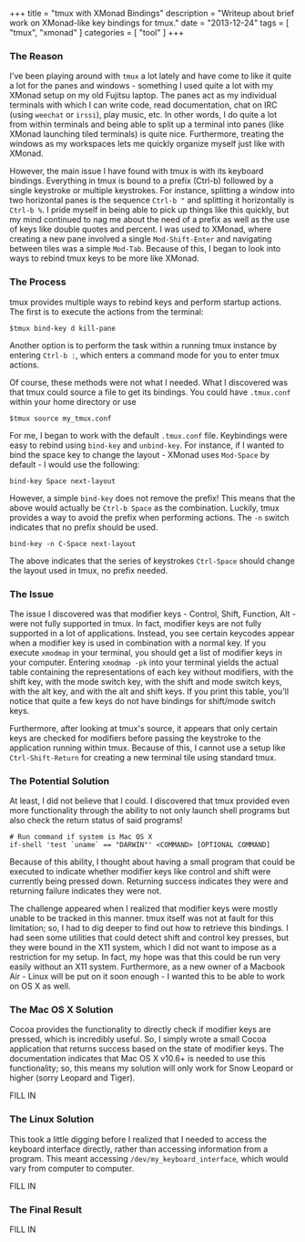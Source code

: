 +++
title = "tmux with XMonad Bindings"
description = "Writeup about brief work on XMonad-like key bindings for tmux."
date = "2013-12-24"
tags = [ "tmux", "xmonad" ]
categories = [ "tool" ]
+++

### The Reason ###

I've been playing around with `tmux` a lot lately and have come to like it
quite a lot for the panes and windows - something I used quite a lot with my
XMonad setup on my old Fujitsu laptop. The panes act as my individual
terminals with which I can write code, read documentation, chat on IRC (using
`weechat` or `irssi`), play music, etc. In other words, I do quite a lot from
within terminals and being able to split up a terminal into panes (like XMonad
launching tiled terminals) is quite nice. Furthermore, treating the windows
as my workspaces lets me quickly organize myself just like with XMonad.

However, the main issue I have found with tmux is with its keyboard bindings.
Everything in tmux is bound to a prefix (Ctrl-b) followed by a single keystroke
or multiple keystrokes. For instance, splitting a window into two horizontal
panes is the sequence `Ctrl-b "` and splitting it horizontally is `Ctrl-b %`.
I pride myself in being able to pick up things like this quickly, but my mind
continued to nag me about the need of a prefix as well as the use of keys like
double quotes and percent. I was used to XMonad, where creating a new pane
involved a single `Mod-Shift-Enter` and navigating between tiles was a simple
`Mod-Tab`. Because of this, I began to look into ways to rebind tmux keys to
be more like XMonad.

### The Process ###

tmux provides multiple ways to rebind keys and perform startup actions. The
first is to execute the actions from the terminal:

    $tmux bind-key d kill-pane

Another option is to perform the task within a running tmux instance by
entering `Ctrl-b :`, which enters a command mode for you to enter tmux actions.

Of course, these methods were not what I needed. What I discovered was that
tmux could source a file to get its bindings. You could have `.tmux.conf`
within your home directory or use

    $tmux source my_tmux.conf

For me, I began to work with the default `.tmux.conf` file. Keybindings were
easy to rebind using `bind-key` and `unbind-key`. For instance, if I wanted
to bind the space key to change the layout - XMonad uses `Mod-Space` by
default - I would use the following:

    bind-key Space next-layout

However, a simple `bind-key` does not remove the prefix! This means that the
above would actually be `Ctrl-b Space` as the combination. Luckily, tmux
provides a way to avoid the prefix when performing actions. The `-n` switch
indicates that no prefix should be used.

    bind-key -n C-Space next-layout

The above indicates that the series of keystrokes `Ctrl-Space` should change
the layout used in tmux, no prefix needed.

### The Issue ###

The issue I discovered was that modifier keys - Control, Shift, Function, Alt -
were not fully supported in tmux. In fact, modifier keys are not fully
supported in a lot of applications. Instead, you see certain keycodes appear
when a modifier key is used in combination with a normal key. If you execute
`xmodmap` in your terminal, you should get a list of modifier keys in your
computer. Entering `xmodmap -pk` into your terminal yields the actual table
containing the representations of each key without modifiers, with the shift
key, with the mode switch key, with the shift and mode switch keys, with the
alt key, and with the alt and shift keys. If you print this table, you'll
notice that quite a few keys do not have bindings for shift/mode switch keys.

Furthermore, after looking at tmux's source, it appears that only certain keys
are checked for modifiers before passing the keystroke to the application
running within tmux. Because of this, I cannot use a setup like 
`Ctrl-Shift-Return` for creating a new terminal tile using standard tmux.

### The Potential Solution ###

At least, I did not believe that I could. I discovered that tmux provided even
more functionality through the ability to not only launch shell programs but
also check the return status of said programs!

    # Run command if system is Mac OS X
    if-shell 'test `uname` == "DARWIN"' <COMMAND> [OPTIONAL COMMAND]

Because of this ability, I thought about having a small program that could be
executed to indicate whether modifier keys like control and shift were
currently being pressed down. Returning success indicates they were and
returning failure indicates they were not.

The challenge appeared when I realized that modifier keys were mostly unable
to be tracked in this manner. tmux itself was not at fault for this limitation;
so, I had to dig deeper to find out how to retrieve this bindings. I had seen
some utilities that could detect shift and control key presses, but they were
bound in the X11 system, which I did not want to impose as a restriction for my
setup. In fact, my hope was that this could be run very easily without an X11
system. Furthermore, as a new owner of a Macbook Air - Linux will be put on it
soon enough - I wanted this to be able to work on OS X as well.

### The Mac OS X Solution ###

Cocoa provides the functionality to directly check if modifier keys are
pressed, which is incredibly useful. So, I simply wrote a small Cocoa
application that returns success based on the state of modifier keys. The
documentation indicates that Mac OS X v10.6+ is needed to use this 
functionality; so, this means my solution will only work for Snow Leopard or
higher (sorry Leopard and Tiger).

FILL IN

### The Linux Solution ###

This took a little digging before I realized that I needed to access the
keyboard interface directly, rather than accessing information from a
program. This meant accessing `/dev/my_keyboard_interface`, which would vary
from computer to computer.

FILL IN

### The Final Result ###

FILL IN

